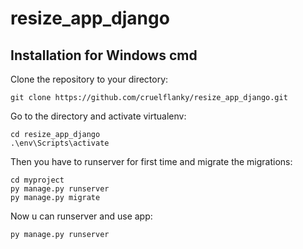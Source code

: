 # resize_app_django

## Installation for Windows cmd
Clone the repository to your directory:
```
git clone https://github.com/cruelflanky/resize_app_django.git
```
Go to the directory and activate virtualenv:
```
cd resize_app_django
.\env\Scripts\activate
```
Then you have to runserver for first time and migrate the migrations:
```
cd myproject
py manage.py runserver
py manage.py migrate
```
Now u can runserver and use app:
```
py manage.py runserver
